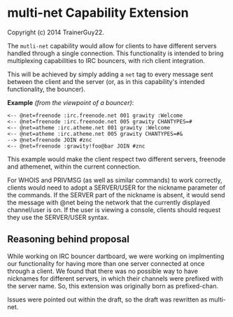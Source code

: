 # multi-net Capability Extension

Copyright (c) 2014 TrainerGuy22.

The `mutli-net` capability would allow for clients to have different servers
handled through a single connection. This functionality is intended to bring
multiplexing capabilities to IRC bouncers, with rich client integration.

This will be achieved by simply adding a `net` tag to every message sent between 
the client and the server (or, as in this capability's intended functionality, 
the bouncer).

**Example** *(from the viewpoint of a bouncer)*:

    <-- @net=freenode :irc.freenode.net 001 grawity :Welcome
    <-- @net=freenode :irc.freenode.net 005 grawity CHANTYPES=#
    <-- @net=atheme :irc.atheme.net 001 grawity :Welcome
    <-- @net=atheme :irc.atheme.net 005 grawity CHANTYPES=#&
    --> @net=freenode JOIN #znc
    <-- @net=freenode :grawity!foo@bar JOIN #znc

This example would make the client respect two different servers, freenode and athemenet,
within the current connection.

For WHOIS and PRIVMSG (as well as similar commands) to work correctly, clients would need to 
adopt a SERVER/USER for the nickname parameter of the commands. If the SERVER part of the 
nickname is absent, it would send the message with @net being the network that the currently 
displayed channel/user is on. If the user is viewing a console, clients should request they 
use the SERVER/USER syntax.

## Reasoning behind proposal

While working on IRC bouncer dartboard, we were working on implmenting our functionality for 
having more than one server connected at once through a client. We found that there was no 
possible way to have nicknames for different servers, in which their channels were prefixed 
with the server name. So, this extension was originally born as prefixed-chan.

Issues were pointed out within the draft, so the draft was rewritten as multi-net.
